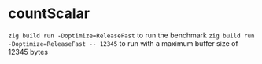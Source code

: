# countScalar

`zig build run -Doptimize=ReleaseFast` to run the benchmark
`zig build run -Doptimize=ReleaseFast -- 12345` to run with a maximum buffer size of 12345 bytes
